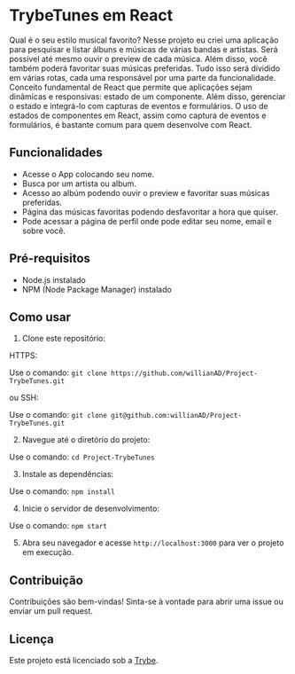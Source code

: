 # TrybeTunes em React

Qual é o seu estilo musical favorito? Nesse projeto eu criei uma aplicação para pesquisar e listar álbuns e músicas de várias bandas e artistas. Será possível até mesmo ouvir o preview de cada música. Além disso, você também poderá favoritar suas músicas preferidas. Tudo isso será dividido em várias rotas, cada uma responsável por uma parte da funcionalidade.
Conceito fundamental de React que permite que aplicações sejam dinâmicas e responsivas: estado de um componente. Além disso, gerenciar o estado e integrá-lo com capturas de eventos e formulários.
O uso de estados de componentes em React, assim como captura de eventos e formulários, é bastante comum para quem desenvolve com React.

## Funcionalidades

- Acesse o App colocando seu nome.
- Busca por um artista ou album.
- Acesso ao albúm podendo ouvir o preview e favoritar suas músicas preferidas.
- Página das músicas favoritas podendo desfavoritar a hora que quiser.
- Pode acessar a página de perfil onde pode editar seu nome, email e sobre você.

## Pré-requisitos

- Node.js instalado
- NPM (Node Package Manager) instalado

## Como usar

1. Clone este repositório:

HTTPS:

Use o comando: `git clone https://github.com/willianAD/Project-TrybeTunes.git`

ou SSH:

Use o comando: `git clone git@github.com:willianAD/Project-TrybeTunes.git`



2. Navegue até o diretório do projeto:

Use o comando: `cd Project-TrybeTunes`



3. Instale as dependências:

Use o comando: `npm install`



4. Inicie o servidor de desenvolvimento:

Use o comando: `npm start`



5. Abra seu navegador e acesse `http://localhost:3000` para ver o projeto em execução.

## Contribuição

Contribuições são bem-vindas! Sinta-se à vontade para abrir uma issue ou enviar um pull request.

## Licença

Este projeto está licenciado sob a [Trybe](https://www.betrybe.com/).
